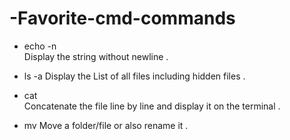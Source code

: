 # -Favorite-cmd-commands

* echo -n	
Display the string without newline .

* ls -a	
Display the List  of all files including hidden files .

* cat	
Concatenate the file line by line and display it on the terminal .

* mv 
Move a folder/file or also rename it  .
